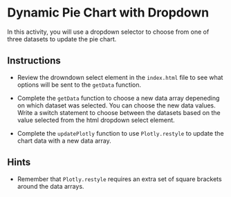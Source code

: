 # Dynamic Pie Chart with Dropdown

In this activity, you will use a dropdown selector to choose from one of three datasets to update the pie chart.

## Instructions

* Review the drowndown select element in the `index.html` file to see what options will be sent to the `getData` function.

* Complete the `getData` function to choose a new data array depeneding on which dataset was selected. You can choose the new data values. Write a switch statement to choose between the datasets based on the value selected from the html dropdown select element.

* Complete the `updatePlotly` function to use `Plotly.restyle` to update the chart data with a new data array.

## Hints

* Remember that `Plotly.restyle` requires an extra set of square brackets around the data arrays.
